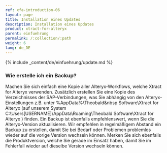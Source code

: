 ```yaml
---
ref: xfa-introduction-06
layout: page
title: Installation eines Updates
description: Installation eines Updates
product: xtract-for-alteryx
parent: einfuehrung
permalink: /:collection/:path
weight: 6
lang: de_DE
---
```


{% include _content/de/einfuehrung/update.md %}

### Wie erstelle ich ein Backup?
Machen Sie sich einfach eine Kopie aller Alteryx-Workflows, welche Xtract for Alteryx verwenden.
Zusätzlich erstellen Sie eine Kopie des Verzeichnisses der SAP-Verbindungen, was Sie abhängig von den Alteryx-Einstellungen z.B. unter %AppData%\Theobald&nbsp  Software\Xtract for Alteryx (auf unserem System C:\Users\[USERNAME]\AppData\Roaming\Theobald Software\Xtract for Alteryx ) finden.
Ein Backup ist ebenfalls empfehlenswert, wenn Sie die Alteryx-Version aktualisieren.
Wir empfehlen in regelmäßigem Abstand ein Backup zu erstellen, damit Sie bei Bedarf oder Problemen problemlos wieder auf die vorige Version wechseln können.
Merken Sie sich ebenfalls die Produktversion, welche Sie gerade im Einsatz haben, damit Sie im Fehlerfall wieder auf dieselbe Version wechseln können.